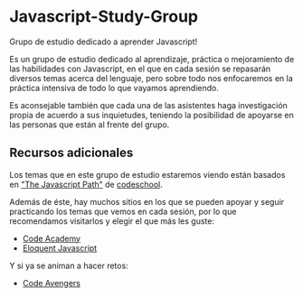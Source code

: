 # Javascript-Study-Group
Grupo de estudio dedicado a aprender Javascript!

Es un grupo de estudio dedicado al aprendizaje, práctica o mejoramiento de las habilidades con Javascript, en el que en cada sesión se repasarán diversos temas acerca del lenguaje, pero sobre todo nos enfocaremos en la práctica intensiva de todo lo que vayamos aprendiendo.

Es aconsejable también que cada una de las asistentes haga investigación propia de acuerdo a sus inquietudes, teniendo la posibilidad de apoyarse en las personas que están al frente del grupo.


Recursos adicionales
--
Los temas que en este grupo de estudio estaremos viendo están basados en ["The Javascript Path"](https://www.codeschool.com/paths/javascript) de [codeschool](https://www.codeschool.com/). 

Además de éste, hay muchos sitios en los que se pueden apoyar y seguir practicando los temas que vemos en cada sesión, por lo que recomendamos visitarlos y elegir el que más les guste:

- [Code Academy](http://www.codecademy.com/)
- [Eloquent Javascript](http://eloquentjavascript.net/)

Y si ya se animan a hacer retos:
- [Code Avengers](http://www.codeavengers.com/)
